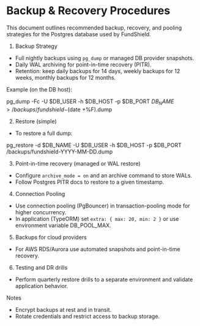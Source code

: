 # Backup & Recovery Procedures

This document outlines recommended backup, recovery, and pooling strategies for the Postgres database used by FundShield.

1) Backup Strategy
- Full nightly backups using `pg_dump` or managed DB provider snapshots.
- Daily WAL archiving for point-in-time recovery (PITR).
- Retention: keep daily backups for 14 days, weekly backups for 12 weeks, monthly backups for 12 months.

Example (on the DB host):

pg_dump -Fc -U $DB_USER -h $DB_HOST -p $DB_PORT $DB_NAME > /backups/fundshield-$(date +%F).dump

2) Restore (simple)
- To restore a full dump:

pg_restore -d $DB_NAME -U $DB_USER -h $DB_HOST -p $DB_PORT /backups/fundshield-YYYY-MM-DD.dump

3) Point-in-time recovery (managed or WAL restore)
- Configure `archive_mode = on` and an archive command to store WALs.
- Follow Postgres PITR docs to restore to a given timestamp.

4) Connection Pooling
- Use connection pooling (PgBouncer) in transaction-pooling mode for higher concurrency.
- In application (TypeORM) set `extra: { max: 20, min: 2 }` or use environment variable DB_POOL_MAX.

5) Backups for cloud providers
- For AWS RDS/Aurora use automated snapshots and point-in-time recovery.

6) Testing and DR drills
- Perform quarterly restore drills to a separate environment and validate application behavior.

Notes
- Encrypt backups at rest and in transit.
- Rotate credentials and restrict access to backup storage.
